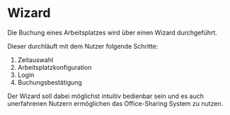 # Wizard

Die Buchung eines Arbeitsplatzes wird über einen Wizard durchgeführt. 

Dieser durchläuft mit dem Nutzer folgende Schritte:
1. Zeitauswahl
2. Arbeitsplatzkonfiguration
3. Login
4. Buchungsbestätigung
  
  Der Wizard soll dabei möglichst intuitiv bedienbar sein und es auch unerfahrenen Nutzern ermöglichen das Office-Sharing System zu nutzen.

